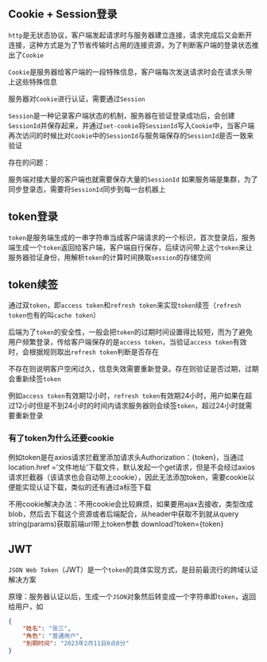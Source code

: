 ## Cookie + Session登录

`http`是无状态协议，客户端发起请求时与服务器建立连接，请求完成后又会断开连接，这种方式是为了节省传输时占用的连接资源，为了判断客户端的登录状态推出了`Cookie`

`Cookie`是服务器给客户端的一段特殊信息，客户端每次发送请求时会在请求头带上这些特殊信息

服务器对`Cookie`进行认证，需要通过`Session`

`Session`是一种记录客户端状态的机制，服务器在验证登录成功后，会创建`SessionId`并保存起来，并通过`set-cookie`将`SessionId`写入`Cookie`中，当客户端再次访问的时候比对`Cookie`中的`SessionId`与服务端保存的`SessionId`是否一致来验证

存在的问题：

服务端对接大量的客户端也就需要保存大量的`SessionId`
如果服务端是集群，为了同步登录态，需要将`SessionId`同步到每一台机器上

## token登录

`token`是服务端生成的一串字符串当成客户端请求的一个标识，首次登录后，服务端生成一个`token`返回给客户端，客户端自行保存，后续访问带上这个`token`来让服务器验证身份，用解析`token`的计算时间换取`session`的存储空间

## token续签

通过双`token`，即`access token`和`refresh token`来实现`token`续签（`refresh token`也有的叫`cache token`）

后端为了`token`的安全性，一般会把`token`的过期时间设置得比较短，而为了避免用户频繁登录，传给客户端保存的是`access token`，当验证`access token`有效时，会根据规则取出`refresh token`判断是否存在

不存在则说明客户空闲过久，信息失效需要重新登录。存在则验证是否过期，过期会重新续签`token`

例如`access token`有效期12小时，`refresh token`有效期24小时，用户如果在超过12小时但是不到24小时的时间内请求服务器则会续签`token`，超过24小时就需要重新登录

### 有了token为什么还要cookie

例如token是在axios请求拦截里添加请求头Authorization：{token}，当通过location.href ='文件地址'下载文件，默认发起一个get请求，但是不会经过axios请求拦截器（该请求也会自动带上cookie），因此无法添加token，需要cookie以便能实现认证下载，类似的还有通过a标签下载

不用cookie解决办法：不用cookie会比较麻烦，如果要用ajax去接收，类型改成blob，然后去下载这个资源或者后端配合，从header中获取不到就从query string(params)获取前端url带上token参数 download?token={token}

## JWT

`JSON Web Token`（JWT）是一个`token`的具体实现方式，是目前最流行的跨域认证解决方案

原理：服务器认证以后，生成一个`JSON`对象然后转变成一个字符串即`token`，返回给用户，如

```json
{
    "姓名": "张三",
    "角色": "普通用户",
    "到期时间": "2023年2月11日0点0分"
}
```